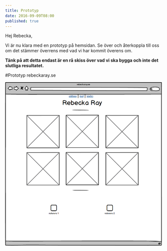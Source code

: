 ```yaml
---
title: Prototyp
date: 2016-09-09T08:00
published: true
---
```

Hej Rebecka,

Vi är nu klara med en prototyp på hemsidan. Se över och återkoppla till oss om det stämmer överrens med vad vi har kommit överens om.

**Tänk på att detta endast är en rå skiss över vad vi ska bygga och inte det slutliga resultatet.**

#Prototyp rebeckaray.se

![prototyp](/images/prototype.png)
